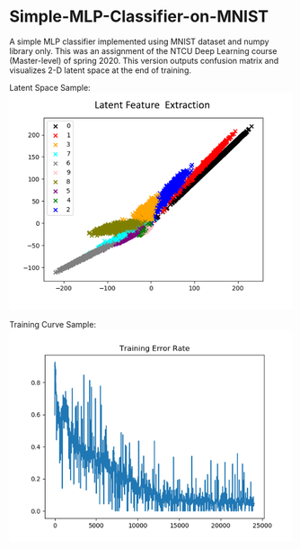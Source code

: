 # Simple-MLP-Classifier-on-MNIST
A simple MLP classifier implemented using MNIST dataset and numpy library only. This was an assignment of the NTCU Deep Learning course (Master-level) of spring 2020. This version outputs confusion matrix and visualizes 2-D latent space at the end of training.

Latent Space Sample:
![alt text](https://github.com/YinPing-Cho/Simple-MLP-Classifier-on-MNIST/blob/master/latentfeature.PNG)

Training Curve Sample:
![alt text](https://github.com/YinPing-Cho/Simple-MLP-Classifier-on-MNIST/blob/master/training_error_rate.png)
